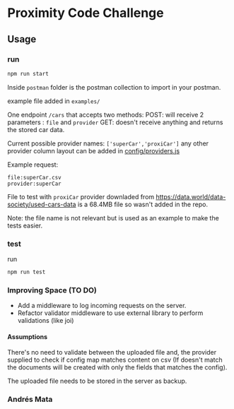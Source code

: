 # Proximity Code Challenge 

## Usage

### run
```bash
npm run start
```

Inside `postman` folder is the postman collection to import in your postman.

example file added in `examples/`

One endpoint `/cars` that accepts two methods:
POST: will receive 2 parameters : `file` and `provider`
GET: doesn't receive anything and returns the stored car data.

Current possible provider names: `['superCar','proxiCar']` any other provider column layout can be added in [config/providers.js](/config/providers.js)

Example request:
```
file:superCar.csv
provider:superCar
```

File to test with `proxiCar` provider downladed from https://data.world/data-society/used-cars-data is a 68.4MB file so wasn't added in the repo. 


Note: the file name is not relevant but is used as an example to make the tests easier.

### test
run 
 ```bash
 npm run test
 ```       

### Improving Space (TO DO)

- Add a middleware to log incoming requests on the server.
- Refactor validator middleware to use external library to perform validations (like joi)


#### Assumptions

There's no need to validate between the uploaded file and, the provider supplied to check if config map matches content on csv (If doesn't match the documents will be created with only the fields that matches the config).

The uploaded file needs to be stored in the server as backup.

### Andrés Mata 
